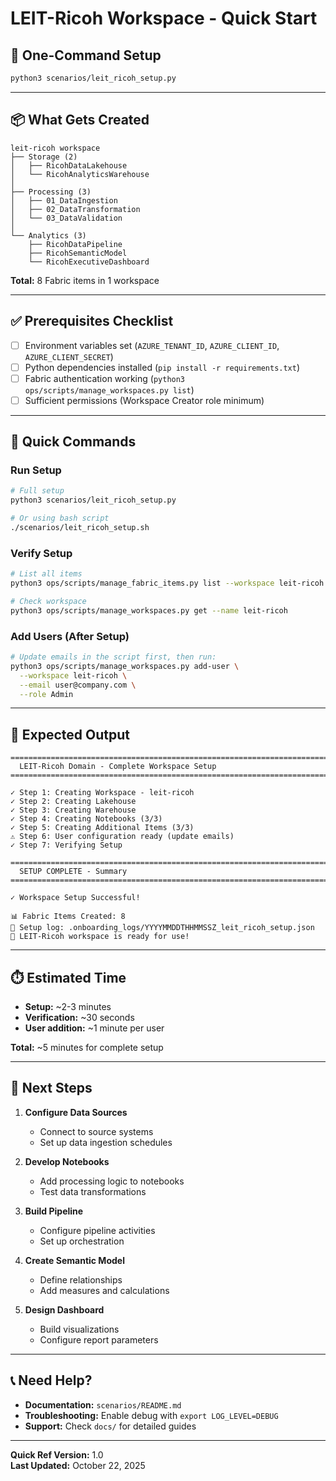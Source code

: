 # LEIT-Ricoh Workspace - Quick Start

## 🚀 One-Command Setup

```bash
python3 scenarios/leit_ricoh_setup.py
```

---

## 📦 What Gets Created

```
leit-ricoh workspace
├── Storage (2)
│   ├── RicohDataLakehouse
│   └── RicohAnalyticsWarehouse
│
├── Processing (3)
│   ├── 01_DataIngestion
│   ├── 02_DataTransformation
│   └── 03_DataValidation
│
└── Analytics (3)
    ├── RicohDataPipeline
    ├── RicohSemanticModel
    └── RicohExecutiveDashboard
```

**Total:** 8 Fabric items in 1 workspace

---

## ✅ Prerequisites Checklist

- [ ] Environment variables set (`AZURE_TENANT_ID`, `AZURE_CLIENT_ID`, `AZURE_CLIENT_SECRET`)
- [ ] Python dependencies installed (`pip install -r requirements.txt`)
- [ ] Fabric authentication working (`python3 ops/scripts/manage_workspaces.py list`)
- [ ] Sufficient permissions (Workspace Creator role minimum)

---

## 📝 Quick Commands

### Run Setup
```bash
# Full setup
python3 scenarios/leit_ricoh_setup.py

# Or using bash script
./scenarios/leit_ricoh_setup.sh
```

### Verify Setup
```bash
# List all items
python3 ops/scripts/manage_fabric_items.py list --workspace leit-ricoh

# Check workspace
python3 ops/scripts/manage_workspaces.py get --name leit-ricoh
```

### Add Users (After Setup)
```bash
# Update emails in the script first, then run:
python3 ops/scripts/manage_workspaces.py add-user \
  --workspace leit-ricoh \
  --email user@company.com \
  --role Admin
```

---

## 🎯 Expected Output

```
================================================================================
  LEIT-Ricoh Domain - Complete Workspace Setup
================================================================================

✓ Step 1: Creating Workspace - leit-ricoh
✓ Step 2: Creating Lakehouse
✓ Step 3: Creating Warehouse
✓ Step 4: Creating Notebooks (3/3)
✓ Step 5: Creating Additional Items (3/3)
⚠ Step 6: User configuration ready (update emails)
✓ Step 7: Verifying Setup

================================================================================
  SETUP COMPLETE - Summary
================================================================================

✓ Workspace Setup Successful!

📊 Fabric Items Created: 8
📄 Setup log: .onboarding_logs/YYYYMMDDTHHMMSSZ_leit_ricoh_setup.json
🚀 LEIT-Ricoh workspace is ready for use!
```

---

## ⏱️ Estimated Time

- **Setup:** ~2-3 minutes
- **Verification:** ~30 seconds
- **User addition:** ~1 minute per user

**Total:** ~5 minutes for complete setup

---

## 🔗 Next Steps

1. **Configure Data Sources**
   - Connect to source systems
   - Set up data ingestion schedules

2. **Develop Notebooks**
   - Add processing logic to notebooks
   - Test data transformations

3. **Build Pipeline**
   - Configure pipeline activities
   - Set up orchestration

4. **Create Semantic Model**
   - Define relationships
   - Add measures and calculations

5. **Design Dashboard**
   - Build visualizations
   - Configure report parameters

---

## 📞 Need Help?

- **Documentation:** `scenarios/README.md`
- **Troubleshooting:** Enable debug with `export LOG_LEVEL=DEBUG`
- **Support:** Check `docs/` for detailed guides

---

**Quick Ref Version:** 1.0  
**Last Updated:** October 22, 2025
